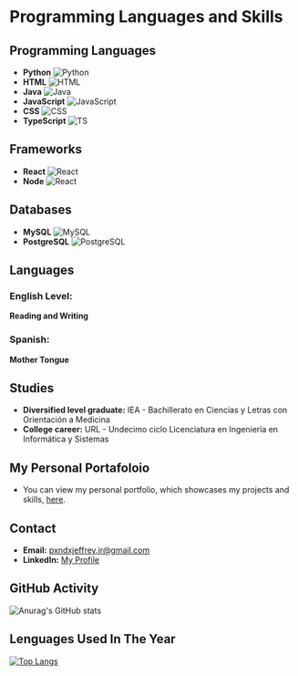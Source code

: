 # Programming Languages and Skills

## Programming Languages
- **Python** ![Python](https://img.shields.io/badge/-75%25-blue)
- **HTML** ![HTML](https://img.shields.io/badge/-90%25-orange)
- **Java** ![Java](https://img.shields.io/badge/-60%25-red)
- **JavaScript** ![JavaScript](https://img.shields.io/badge/-65%25-yellow)
- **CSS** ![CSS](https://img.shields.io/badge/-95%25-blue)
- **TypeScript** ![TS](https://img.shields.io/badge/-90%25-skyblue)

## Frameworks
- **React** ![React](https://img.shields.io/badge/-80%25-blueviolet)
- **Node** ![React](https://img.shields.io/badge/-90%25-green)

## Databases
- **MySQL** ![MySQL](https://img.shields.io/badge/-85%25-blue)
- **PostgreSQL** ![PostgreSQL](https://img.shields.io/badge/-85%25-forestgreen)

## Languages
### English Level:
**Reading and Writing**
### Spanish:
**Mother Tongue**

## Studies
- **Diversified level graduate:** IEA - Bachillerato en Ciencias y Letras con Orientación a Medicina
- **College career:** URL - Undecimo ciclo Licenciatura en Ingeniería en Informática y Sistemas

## My Personal Portafoloio
- You can view my personal portfolio, which showcases my projects and skills, [here](https://frontend-briefcase.vercel.app/education-professional).

## Contact
- **Email:** [pxndxjeffrey.jr@gmail.com](mailto:pxndxjeffrey.jr@gmail.com)
- **LinkedIn:** [My Profile](https://www.linkedin.com/in/jeffrey-reyes-70367017b/)

## GitHub Activity
![Anurag's GitHub stats](https://github-readme-stats.vercel.app/api?username=Afrejef69&theme=dark&show_icons=true)

## Lenguages Used In The Year
[![Top Langs](https://github-readme-stats.vercel.app/api/top-langs/?username=Afrejef69&layout=compact)](https://github.com/Afrejef69/github-readme-stats)


<!--
**Afrejef69/afrejef69** is a ✨ _special_ ✨ repository because its `README.md` (this file) appears on your GitHub profile.

Here are some ideas to get you started:

- 🔭 I’m currently working on ...
- 🌱 I’m currently learning ...
- 👯 I’m looking to collaborate on ...
- 🤔 I’m looking for help with ...
- 💬 Ask me about ...
- 📫 How to reach me: ...
- 😄 Pronouns: ...
- ⚡ Fun fact: ...
-->
